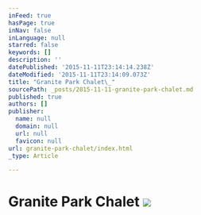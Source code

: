 ```yaml
---
inFeed: true
hasPage: true
inNav: false
inLanguage: null
starred: false
keywords: []
description: ''
datePublished: '2015-11-11T23:14:14.238Z'
dateModified: '2015-11-11T23:14:09.073Z'
title: "Granite Park Chalet\_"
sourcePath: _posts/2015-11-11-granite-park-chalet.md
published: true
authors: []
publisher:
  name: null
  domain: null
  url: null
  favicon: null
url: granite-park-chalet/index.html
_type: Article

---
```

# Granite Park Chalet ![](https://the-grid-user-content.s3-us-west-2.amazonaws.com/ce39f518-3b88-4ae1-b002-258b1d46ed45.jpg)